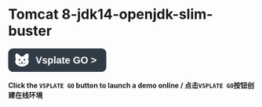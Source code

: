 # Tomcat 8-jdk14-openjdk-slim-buster

<a href="https://www.vsplate.com/?docker-compose=https://github.com/vsplate/dcenvs/tomcat/8-jdk14-openjdk-slim-buster"><img alt="VSPLATE GO" src="https://raw.githubusercontent.com/vsplate/images/master/vsgo_btn.png" width="200px"></a>

**Click the `VSPLATE GO` button to launch a demo online / 点击`VSPLATE GO`按钮创建在线环境**